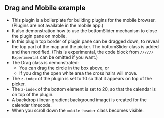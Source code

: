 ## Drag and Mobile example

-   This plugin is a boilerplate for building plugins for the mobile browser. (Plugins are not available in the mobile app.)
-   It also demonstration how to use the bottomSlider mechanism to close the plugin pane on mobile.
-   In this plugin top border of plugin pane can be dragged down, to reveal the top part of the map and the picker. The bottomSlider class is added and then modified. (This is experimental, the code block from `////// Experimental` can be omitted if you want.)
-   The Drag class is demonstrated:
    -   You can drag the circle in the box above, or
    -   If you drag the open white area the cross hairs will move.
-   The `z-index` of the plugin is set to 10 so that it appears on top of the picker.
-   The `z-index` of the bottom element is set to 20, so that the calendar is on top of the plugin.
-   A backdrop (linear-gradient background image) is created for the calendar timecode.
-   When you scroll down the `mobile-header` class becomes visible.
